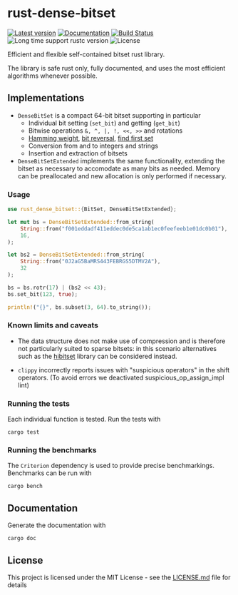 # rust-dense-bitset
[![Latest version](https://img.shields.io/crates/v/rust-dense-bitset.svg)](https://crates.io/crates/rust-dense-bitset)
[![Documentation](https://docs.rs/rust-dense-bitset/badge.svg)](https://docs.rs/rust-dense-bitset)
[![Build Status](https://travis-ci.org/ovheurdrive/rust-dense-bitset.svg?branch=master)](https://travis-ci.org/ovheurdrive/rust-dense-bitset)
![Long time support rustc version](https://img.shields.io/badge/rustc-1.31%2B-green.svg)
![License](https://img.shields.io/badge/License-MIT-blue.svg)

Efficient and flexible self-contained bitset rust library. 

The library is safe rust only, fully documented, and uses the most efficient algorithms whenever possible.

## Implementations

* `DenseBitSet` is a compact 64-bit bitset supporting in particular
    * Individual bit setting (`set_bit`) and getting (`get_bit`)
    * Bitwise operations `&, ^, |, !, <<, >>` and rotations
    * [Hamming weight](https://en.wikipedia.org/wiki/Hamming_weight), [bit reversal](https://en.wikipedia.org/wiki/Bit-reversal_permutation), [find first set](https://en.wikipedia.org/wiki/Find_first_set)
    * Conversion from and to integers and strings
    * Insertion and extraction of bitsets
* `DenseBitSetExtended` implements the same functionality, extending the bitset as necessary to accomodate as many bits as needed. Memory can be preallocated and new allocation is only performed if necessary.

### Usage 

```rust
use rust_dense_bitset::{BitSet, DenseBitSetExtended};

let mut bs = DenseBitSetExtended::from_string(
    String::from("f001eddadf411eddec0de5ca1ab1ec0feefeeb1e01dc0b01"),
    16,
);

let bs2 = DenseBitSetExtended::from_string(
    String::from("0J2aG5BaMRS443FEBRGS5DTMV2A"),
    32
);

bs = bs.rotr(17) | (bs2 << 43);
bs.set_bit(123, true);

println!("{}", bs.subset(3, 64).to_string());
```

### Known limits and caveats

- The data structure does not make use of compression and is therefore not particularly suited to sparse bitsets: in this scenario alternatives such as the [hibitset](https://github.com/slide-rs/hibitset) library can be considered instead.

- `clippy` incorrectly reports issues with "suspicious operators" in the shift operators. (To avoid errors we deactivated suspicious_op_assign_impl lint)

### Running the tests

Each individual function is tested. Run the tests with

```
cargo test
```

### Running the benchmarks

The `Criterion` dependency is used to provide precise benchmarkings. Benchmarks can be run with
```
cargo bench
```

## Documentation

Generate the documentation with

```
cargo doc
```

## License

This project is licensed under the MIT License - see the [LICENSE.md](LICENSE.md) file for details
